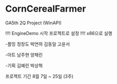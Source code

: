 # CornCerealFarmer
GA5th 2Q Project (WinAPI)


!!!! EngineDemo 시작 프로젝트로 설정
!!!! x86으로 실행


-플밍
정창도
박연하
김동일
고윤서

-아트
남주현
양채린

-기획
김예린
박상혁
 

프로젝트 기간
8월 7일 ~ 25일 (3주)

